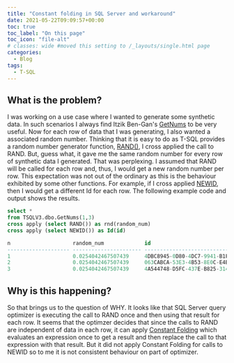 ```yaml
---
title: "Constant folding in SQL Server and workaround"
date: 2021-05-22T09:09:57+00:00
toc: true
toc_label: "On this page"
toc_icon: "file-alt"
# classes: wide #moved this setting to /_layouts/single.html page
categories:
  - Blog
tags:
  - T-SQL
---
```


## What is the problem?

I was working on a use case where I wanted to generate some synthetic data. In such scenarios I always find Itzik Ben-Gan's [GetNums](https://tsql.solidq.com/SourceCodes/GetNums.txt) to be very useful. Now for each row of data that I was generating, I also wanted a associated random number. Thinking that it is easy to do as T-SQL provides a random number generator function, [RAND()](https://docs.microsoft.com/en-us/sql/t-sql/functions/rand-transact-sql?view=sql-server-ver15), I cross applied the call to RAND. But, guess what, it gave me the same  random number for every row of synthetic data I generated. That was perplexing. I assumed that RAND will be called for each row and, thus, I would get a new random number per row. This expectation was not out of the ordinary as this is the behaviour exhibited by some other functions. For example, if I cross applied [NEWID](https://docs.microsoft.com/en-us/sql/t-sql/functions/newid-transact-sql?view=sql-server-ver15), then I would get a different Id for each row. The following example code and output shows the results.

```sql
select *
from TSQLV3.dbo.GetNums(1,3) 
cross apply (select RAND()) as rnd(random_num)
cross apply (select NEWID()) as Id(id)

n                    random_num             id
-------------------- ---------------------- ------------------------------------
1                    0.0254042467507439     4DBC8945-0D80-4DC7-9941-B1F7984B111E
2                    0.0254042467507439     063CABCA-53E3-4B53-8E0C-E4B70186E6D4
3                    0.0254042467507439     4A544748-D5FC-437E-B825-314CE8BA0468
```

## Why is this happening?

So that brings us to the question of WHY. It looks like that SQL Server query optimizer is executing the call to RAND once and then using that result for each row. It seems that the optimzer decides that since the calls to RAND are independent of data in each row, it can apply [Constant Folding](https://en.wikipedia.org/wiki/Constant_folding) which evaluates an expression once to get a result and then replace the call to that expression with that result. But it did not apply Constant Folding for calls to NEWID so to me it is not consistent behaviour on part of optimizer.

